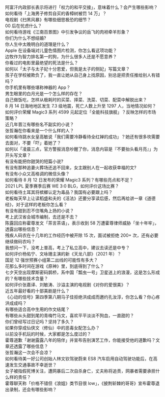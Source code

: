 阿富汗内政部长表示将进行「权力的和平交接」，意味着什么？会产生哪些影响？  
如何看待「上海男子修剪自买的香樟树被罚 14 万」？  
电视剧《扫黑风暴》有哪些细思极恐的细节？  
00 后在忧虑什么？  
如何看待游戏《江南百景图》中引发争议的岳飞的肉袒牵羊形象？  
你们为什么不想结婚?  
你人生中太晚明白的道理是什么？  
Apple 在设备端对儿童色情图片检测，你怎么看这项功能？  
边牧作为智力排名第一的狗，为什么很多人还是不愿意养？  
你看过的电影里最绝望的死法是什么？  
如何以「太子与太子妃十分恩爱，但我是太子的侧妃」写篇文章？  
孩子在学校被欺负了，我一直让她从自己身上找原因，别总是把责任推给别人有错吗？  
你手机里有哪些堪称神器的 App？  
男生眼里的白月光是一个怎么样的存在？  
自己做饭吃，怎样从极耗时的买菜、择菜、洗菜、切菜、配菜中解脱出来？  
8 月 14 日海地地区发生 7.3 级地震，死亡人数上升至 1297 人，当地情况如何？  
如何评价荣耀 Magic3 系列 4599 元起定位「全能科技旗舰」？反映怎样的市场策略？  
近几年晋江有哪些名不副实的小说？  
张哲瀚在你看来是一个什么样的人？  
如何看待跳水女皇高敏说「我们需要冷静看待全红婵的成功」？她还有很多坎需要去面对，不要「吓」着她了？  
如何以「凌晨三点，官方警报消息吵醒了你，消息内容是『不要抬头看月亮』」为开头写文章？  
有没有能把你甜哭的短篇小说?  
有没有那种追妻火葬场还追不回来，女主跟别人在一起收获幸福的文?  
有没有小众又高格调的微信头像？  
如何看待 8 月 12 日发布的荣耀 Magic3 系列？有哪些亮点和不足？  
2021 LPL 夏季赛季后赛 WE 3:0 BLG，如何评价这场比赛？  
如何看待土耳其将槟榔认定为毒品？我国有必要跟上吗？  
老板每天早上让读稻盛和夫的《活法》还要分享读后感，然后再给讲一章《道德经》，对于这样的老板你怎么看？  
有没有甜到忍不住嘴角上扬的小说？  
考上武汉省会城市编制，去还是不去？  
陈露回应称霍尊发文「茶言茶语」，表示收到 58 万遭霍尊律师威胁「坐十年牢」，透露出哪些信息？  
残疾人码农在十几年的工作经历中被开除 15 次，面试被拒绝 200+ 次，还有必要继续做码农吗？  
我想问一下，没考上普高，考上了私立高中，建议去读还是中专？  
如何评价杨佑宁、文咏珊主演的新《天龙八部》（2021 年）？  
国足 12 强世预赛小组第二出线的可能性有多大？  
花那么多时间在游戏《原神》里，到底得到了什么？  
七夕天空出现摩斯密码鹊桥，系中国「瓢虫一号」卫星送上的浪漫，这是怎么形成的？有哪些技术含量？  
如何评价张嘉译、刘敏涛、沙溢主演的电视剧《对你的爱很美》？  
近五年最好看的十部美剧是什么？  
《心动的信号》第四季第八期马子佳拒绝洪成成而邀约孔汝淳，你怎么看？你心疼洪成成吗？  
有哪些适合高中生用的作文结尾？  
有哪些从头甜到尾的青梅竹马文，喜欢平平淡淡不狗血，一直甜的？  
你们曾经写过日记吗？坚持了多久？  
如果你穿成仙侠文（修仙）中的恶毒女配怎么办？  
以前没手机玩的时候，大家都是怎么度过的？  
霍尊道歉「谢谢露露八年的陪伴」并宣布告别演艺工作，你能接受他的道歉吗？文章还透露了哪些信息？  
张哲瀚这一次会不会凉？  
如何看待美一好公司创始人林文钦驾驶蔚来 ES8 汽车启用自动驾驶功能后，在高速发生交通事故不幸逝世？  
女子被指假死博关注，遭网暴后二次自杀身亡，丈夫称将追责，网暴者需要承担什么样的责任？  
霍尊聊天称「价格不错但《浪姐》类节目很 low」，《披荆斩棘的哥哥》宣布霍尊退出录制，还会有哪些影响？  
